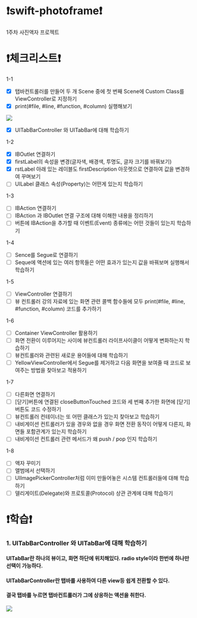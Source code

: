 # ❗️swift-photoframe❗️
1주차 사진액자 프로젝트

# ❗️체크리스트❗️
1-1
- [x] 탭바컨트롤러를 만들어 두 개 Scene 중에 첫 번째 Scene에 Custom Class를 ViewController로 지정하기
- [x] print(#file, #line, #function, #column) 실행해보기
<img src="https://user-images.githubusercontent.com/97685264/223127234-c8aaab85-955d-42f1-9bda-8310c49cbb8e.png">

- [x] UITabBarController 와 UITabBar에 대해 학습하기

1-2
- [x] IBOutlet 연결하기
- [x] firstLabel의 속성을 변경(글자색, 배경색, 투명도, 글자 크기를 바꿔보기)
- [x] rstLabel 아래 있는 레이블도 firstDescription 아웃렛으로 연결하여 값을 변경하여 꾸며보기
- [ ] UILabel 클래스 속성(Property)는 어떤게 있는지 학습하기

1-3
- [ ] IBAction 연결하기
- [ ] IBAction 과 IBOutlet 연결 구조에 대해 이해한 내용을 정리하기
- [ ] 버튼에 IBAction을 추가할 때 이벤트(Event) 종류에는 어떤 것들이 있는지 학습하기

1-4
- [ ] Sence를 Segue로 연결하기
- [ ] Seque에 액션에 있는 여러 항목들은 어떤 효과가 있는지 값을 바꿔보며 실행해서 학습하기

1-5
- [ ] ViewController 연결하기
- [ ] 뷰 컨트롤러 강의 자료에 있는 화면 관련 콜백 함수들에 모두 print(#file, #line, #function, #column) 코드를 추가하기

1-6
- [ ] Container ViewController 활용하기
- [ ] 화면 전환이 이루어지는 사이에 뷰컨트롤러 라이프사이클이 어떻게 변화하는지 학습하기
- [ ] 뷰컨트롤러와 관련된 새로운 용어들에 대해 학습하기
- [ ] YellowViewController에서 Segue를 제거하고 다음 화면을 보여줄 때 코드로 보여주는 방법을 찾아보고 적용하기

1-7
- [ ] 다른화면 연결하기
- [ ] [닫기]버튼에 연결된 closeButtonTouched 코드와 세 번째 추가한 화면에 [닫기]버튼도 코드 수정하기
- [ ] 뷰컨트롤러 컨테이너는 또 어떤 클래스가 있는지 찾아보고 학습하기
- [ ] 내비게이션 컨트롤러가 있을 경우와 없을 경우 화면 전환 동작이 어떻게 다른지, 화면들 포함관계가 있는지 학습하기
- [ ] 내비게이션 컨트롤러 관련 메서드가 왜 push / pop 인지 학습하기

1-8
- [ ] 액자 꾸미기
- [ ] 앨범에서 선택하기
- [ ] UIImagePickerController처럼 이미 만들어놓은 시스템 컨트롤러들에 대해 학습하기
- [ ] 델리게이트(Delegate)와 프로토콜(Protocol) 상관 관계에 대해 학습하기

# ❗️학습❗️
### 1. UITabBarController 와 UITabBar에 대해 학습하기
#### UITabBar란 하나의 뷰이고, 화면 하단에 위치해있다. radio style이라 한번에 하나만 선택이 가능하다.
#### UITabBarController란 탭바를 사용하여 다른 view등 쉽게 전환할 수 있다.
#### 결국 탭바를 누르면 탭바컨트롤러가 그에 상응하는 액션을 취한다.
<img src="https://user-images.githubusercontent.com/97685264/223128583-d7f9b1ff-180e-4bec-bcdd-3e1ee2ff7121.png">

